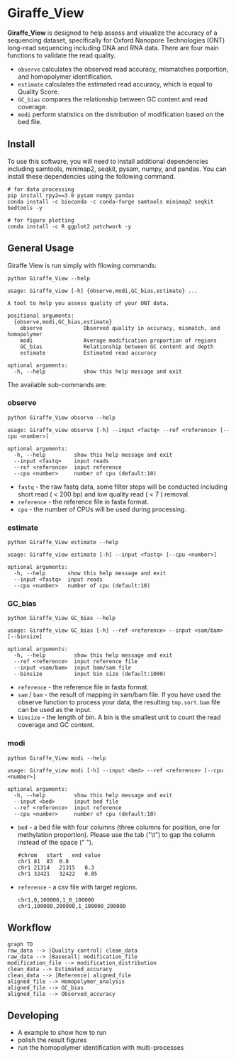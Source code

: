 # Giraffe_View 

**Giraffe_View** is designed to help assess and visualize the accuracy of a sequencing dataset, specifically for Oxford Nanopore Technologies (ONT) long-read sequencing including DNA and RNA data. There are four main functions to validate the read quality.

- `observe`  calculates the observed read accuracy, mismatches porportion, and homopolymer identification.
- `estimate`  calculates the estimated read accuracy, which is equal to Quality Score.
- `GC_bias`  compares the relationship between GC content and read coverage.
- `modi` perform statistics on the distribution of modification based on the bed file.



## Install

To use this software, you will need to install additional dependencies including samtools, minimap2, seqkit, pysam, numpy, and pandas. You can install these dependencies using the following command.

```shell
# for data processing
pip install rpy2==3.0 pysam numpy pandas
conda install -c bioconda -c conda-forge samtools minimap2 seqkit bedtools -y

# for figure plotting
conda install -c R ggplot2 patchwork -y
```



## General Usage

Giraffe View is run simply with fllowing commands:

```shell
python Giraffe_View --help
```

```shell
usage: Giraffe_view [-h] {observe,modi,GC_bias,estimate} ...

A tool to help you assess quality of your ONT data.

positional arguments:
  {observe,modi,GC_bias,estimate}
    observe             Observed quality in accuracy, mismatch, and homopolymer
    modi                Average modification proportion of regions
    GC_bias             Relationship between GC content and depth
    estimate            Estimated read accuracy

optional arguments:
  -h, --help            show this help message and exit
```



The available sub-commands are:

### observe

```shell
python Giraffe_View observe --help
```

```xshell
usage: Giraffe_view observe [-h] --input <fastq> --ref <reference> [--cpu <number>]

optional arguments:
  -h, --help         show this help message and exit
  --input <fastq>    input reads
  --ref <reference>  input reference
  --cpu <number>     number of cpu (default:10)
```

- `fastq` - the raw fastq data, some filter steps will be conducted including short read ( < 200 bp) and low quality read ( < 7 ) removal.
- `reference` - the reference file in fasta format.
- `cpu` - the number of CPUs will be used during processing.



### estimate  

```shell
python Giraffe_View estimate --help
```

```shell
usage: Giraffe_view estimate [-h] --input <fastq> [--cpu <number>]

optional arguments:
  -h, --help       show this help message and exit
  --input <fastq>  input reads
  --cpu <number>   number of cpu (default:10)
```



### GC_bias

```shell
python Giraffe_View GC_bias --help
```

```shell
usage: Giraffe_view GC_bias [-h] --ref <reference> --input <sam/bam> [--binsize]

optional arguments:
  -h, --help         show this help message and exit
  --ref <reference>  input reference file
  --input <sam/bam>  input bam/sam file
  --binsize          input bin size (default:1000)
```

- `reference` - the reference file in fasta format.
- `sam` / `bam` - the result of mapping in sam/bam file. If you have used the observe function to process your data, the resulting `tmp.sort.bam` file can be used as the input.
- `binsize` - the length of bin. A bin is the smallest unit to count the read coverage and GC content.



### modi

```shell
python Giraffe_View modi --help
```

```shell
usage: Giraffe_view modi [-h] --input <bed> --ref <reference> [--cpu <number>]

optional arguments:
  -h, --help         show this help message and exit
  --input <bed>      input bed file
  --ref <reference>  input reference
  --cpu <number>     number of cpu (default:10)
```

- `bed` -  a bed file with four columns (three columns for position, one for methylation proportion).  Please use the tab ("\t") to gap the column instead of the space (" ").

   ```shell
   #chrom	start	end	value
   chr1	81	83	0.8
   chr1	21314	21315	0.3
   chr1	32421	32422	0.85
   ```

- `reference` - a csv file with target regions.

   ```shell
   chr1,0,100000,1_0_100000
   chr1,100000,200000,1_100000_200000
   ```



## Workflow

```mermaid
graph TD
raw_data --> |Quality control| clean_data
raw_data --> |Basecall| modification_file
modification_file --> modification_distribution
clean_data --> Estimated_accuracy
clean_data --> |Reference| aligned_file
aligned_file --> Homopolymer_analysis
aligned_file --> GC_bias 
aligned_file --> Observed_accuracy
```



## Developing

- A example to show how to run
- polish the result figures
- run the homopolymer identification with multi-processes
